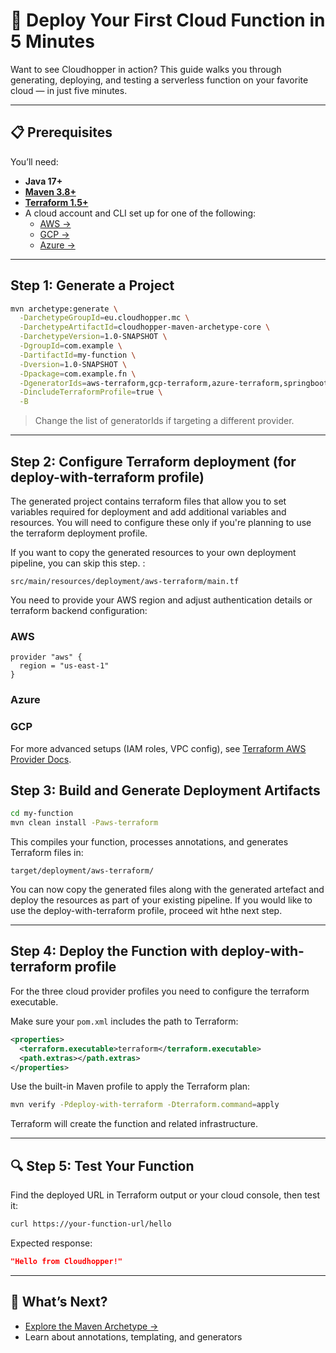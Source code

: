 # 🚀 Deploy Your First Cloud Function in 5 Minutes

Want to see Cloudhopper in action? This guide walks you through generating, deploying, and testing a serverless function on your favorite cloud — in just five minutes.

---

## 📋 Prerequisites

You’ll need:

- **Java 17+**
- **[Maven 3.8+](https://maven.apache.org/install.html)**
- **[Terraform 1.5+](https://developer.hashicorp.com/terraform/tutorials/aws-get-started/install-cli)**
- A cloud account and CLI set up for one of the following:
  - [AWS →](../setup/aws-prerequisites)
  - [GCP →](../setup/gcp-prerequisites) 
  - [Azure →](../setup/azure-prerequisites) 

---

## Step 1: Generate a Project

```bash
mvn archetype:generate \
  -DarchetypeGroupId=eu.cloudhopper.mc \
  -DarchetypeArtifactId=cloudhopper-maven-archetype-core \
  -DarchetypeVersion=1.0-SNAPSHOT \
  -DgroupId=com.example \
  -DartifactId=my-function \
  -Dversion=1.0-SNAPSHOT \
  -Dpackage=com.example.fn \
  -DgeneratorIds=aws-terraform,gcp-terraform,azure-terraform,springboot \
  -DincludeTerraformProfile=true \
  -B
```

> Change the list of generatorIds if targeting a different provider. 

---

## Step 2: Configure Terraform deployment (for deploy-with-terraform profile)

The generated project contains terraform files that allow you to set variables
required for deployment and add additional variables and resources. You will need
to configure these only if you're planning to use the terraform deployment profile.

If you want to copy the generated resources to your own deployment pipeline, you can skip this step.
:
```
src/main/resources/deployment/aws-terraform/main.tf
```
You need to provide your AWS region and adjust authentication details or terraform backend configuration:

### AWS

```hcl
provider "aws" {
  region = "us-east-1"
}

```

### Azure


### GCP


For more advanced setups (IAM roles, VPC config), see [Terraform AWS Provider Docs](https://registry.terraform.io/providers/hashicorp/aws/latest/docs).


## Step 3: Build and Generate Deployment Artifacts

```bash
cd my-function
mvn clean install -Paws-terraform
```

This compiles your function, processes annotations, and generates Terraform files in:

```
target/deployment/aws-terraform/
```


You can now copy the generated files along with the generated artefact and deploy the resources
as part of your existing pipeline. If you would like to use the deploy-with-terraform profile, 
proceed wit hthe next step.

---

## Step 4: Deploy the Function with deploy-with-terraform profile

For the three cloud provider profiles you need to configure the terraform executable.

Make sure your `pom.xml` includes the path to Terraform:
```xml
<properties>
  <terraform.executable>terraform</terraform.executable>
  <path.extras></path.extras>
</properties>
```

Use the built-in Maven profile to apply the Terraform plan:

```bash
mvn verify -Pdeploy-with-terraform -Dterraform.command=apply
```

Terraform will create the function and related infrastructure.

---

## 🔍 Step 5: Test Your Function

Find the deployed URL in Terraform output or your cloud console, then test it:

```bash
curl https://your-function-url/hello
```

Expected response:
```json
"Hello from Cloudhopper!"
```

---

## 🧭 What’s Next?

- [Explore the Maven Archetype →](../modules/maven-archetype)  
- Learn about annotations, templating, and generators
